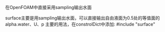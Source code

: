 
在OpenFOAM中直接采用sampling输出水面 

surface主要是用sampling输出水面，可以直接输出自由液面为0.5处的等值面的alpha.water、U、p
主要的用法，在constrolDict中添加: #include "surface"

